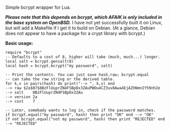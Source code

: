 Simple bcrypt wrapper for Lua.

***Please note that this depends on bcrypt, which AFAIK is only included in the base system on OpenBSD.*** I have not yet successfully built it on Linux, but will add a Makefile if I get it to build on Debian. (At a glance, Debian does not appear to have a package for a crypt library with bcrypt.)

**Basic usage:**

    require "bcrypt"
    -- Defaults to a cost of 8, higher will take (much, much...) longer.
    local salt = bcrypt.gensalt(8)
    local hash = bcrypt.bcrypt("my password", salt)

    -- Print the contents. You can just save hash.raw; bcrypt.equal
    -- can take the raw string or the derived table.
    for k,v in pairs(hash) do print("--> ", k,v) end
    --> raw	$2a$07$8BzFlUuprZN4FSBpDx3ZAuPWOu4CZ3uv8Awa4EjAZhNmnIY59nh2e
    --> salt	8BzFlUuprZN4FSBpDx3ZAu
    --> version	2a
    --> cost	7

    -- Later, somebady wants to log in, check if the password matches.
    if bcrypt.equal("my password", hash) then print "OK" end --> "OK"
    if not bcrypt.equal("not my password", hash) then print "REJECTED" end --> "REJECTED"
